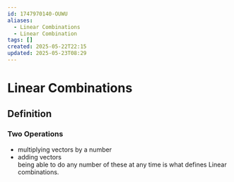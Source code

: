 ```yaml
---
id: 1747970140-OUWU
aliases:
  - Linear Combinations
  - Linear Combination
tags: []
created: 2025-05-22T22:15
updated: 2025-05-23T08:29
---
```


# Linear Combinations
## Definition

### Two Operations
- multiplying vectors by a number
- adding vectors\
being able to do any number of these at any time is what defines Linear combinations.
